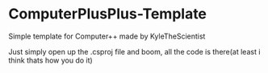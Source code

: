 # ComputerPlusPlus-Template
Simple template for Computer++ made by KyleTheScientist

Just simply open up the .csproj file and boom, all the code is there(at least i think thats how you do it)
